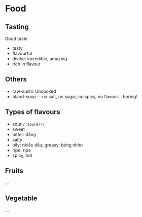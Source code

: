 Food
====

## Tasting

Good taste

- tasty
- flavourful
- divine: incredible, amazing
- rich in flavour

## Others

- raw-sushi: Uncooked
- bland-soup -- no salt, no sugar, no spicy, no flavour… boring!

## Types of flavours

- sour `/ˈsou(ə)r/`
- sweet
- bitter: đắng
- salty
- oily: nhiều dầu; greasy: bóng nhờn
- ripe: ripe
- spicy, hot


## Fruits

…

## Vegetable

…
